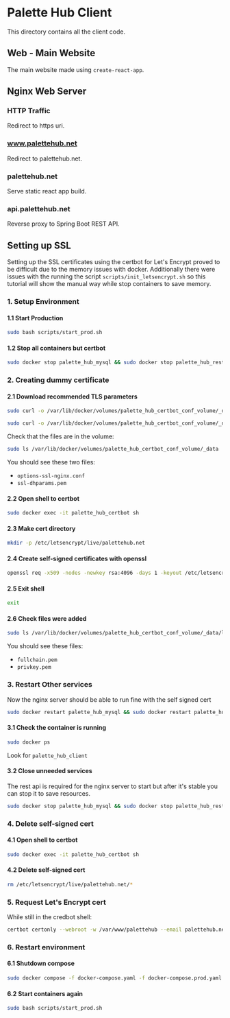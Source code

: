 # Palette Hub Client

This directory contains all the client code.

## Web - Main Website

The main website made using `create-react-app`.

## Nginx Web Server

### HTTP Traffic

Redirect to https uri.

### www.palettehub.net

Redirect to palettehub.net.

### palettehub.net

Serve static react app build.

### api.palettehub.net

Reverse proxy to Spring Boot REST API.

## Setting up SSL

Setting up the SSL certificates using the certbot for Let's Encrypt proved to be difficult due to the memory issues with docker. Additionally there were issues with the running the script `scripts/init_letsencrypt.sh` so this tutorial will show the manual way while stop containers to save memory.

### 1. Setup Environment

#### 1.1 Start Production

```sh
sudo bash scripts/start_prod.sh
```

#### 1.2 Stop all containers but certbot

```sh
sudo docker stop palette_hub_mysql && sudo docker stop palette_hub_rest_api && sudo docker stop palette_hub_client
```

### 2. Creating dummy certificate

#### 2.1 Download recommended TLS parameters

```sh
sudo curl -o /var/lib/docker/volumes/palette_hub_certbot_conf_volume/_data/options-ssl-nginx.conf https://raw.githubusercontent.com/certbot/certbot/master/certbot-nginx/certbot_nginx/_internal/tls_configs/options-ssl-nginx.conf
```

```sh
sudo curl -o /var/lib/docker/volumes/palette_hub_certbot_conf_volume/_data/ssl-dhparams.pem https://raw.githubusercontent.com/certbot/certbot/master/certbot/certbot/ssl-dhparams.pem
```

Check that the files are in the volume:

```sh
sudo ls /var/lib/docker/volumes/palette_hub_certbot_conf_volume/_data
```

You should see these two files:

- `options-ssl-nginx.conf`
- `ssl-dhparams.pem`

#### 2.2 Open shell to certbot

```sh
sudo docker exec -it palette_hub_certbot sh
```

#### 2.3 Make cert directory

```sh
mkdir -p /etc/letsencrypt/live/palettehub.net
```

#### 2.4 Create self-signed certificates with openssl

```sh
openssl req -x509 -nodes -newkey rsa:4096 -days 1 -keyout /etc/letsencrypt/live/palettehub.net/privkey.pem -out /etc/letsencrypt/live/palettehub.net/fullchain.pem -subj '/CN=localhost'
```

#### 2.5 Exit shell

```sh
exit
```

#### 2.6 Check files were added

```sh
sudo ls /var/lib/docker/volumes/palette_hub_certbot_conf_volume/_data/live/palettehub.net
```

You should see these files:

- `fullchain.pem`
- `privkey.pem`

### 3. Restart Other services

Now the nginx server should be able to run fine with the self signed cert

```sh
sudo docker restart palette_hub_mysql && sudo docker restart palette_hub_rest_api && sudo docker restart palette_hub_client
```

#### 3.1 Check the container is running

```sh
sudo docker ps
```

Look for `palette_hub_client`

#### 3.2 Close unneeded services

The rest api is required for the nginx server to start but after it's stable you can stop it to save resources.

```sh
sudo docker stop palette_hub_mysql && sudo docker stop palette_hub_rest_api
```

### 4. Delete self-signed cert

#### 4.1 Open shell to certbot

```sh
sudo docker exec -it palette_hub_certbot sh
```

#### 4.2 Delete self-signed cert

```sh
rm /etc/letsencrypt/live/palettehub.net/*
```

### 5. Request Let's Encrypt cert

While still in the credbot shell:

```sh
certbot certonly --webroot -w /var/www/palettehub --email palettehub.net@gmail.com -d palettehub.net -d www.palettehub.net -d api.palettehub.net --rsa-key-size 4096 --agree-tos
```

### 6. Restart environment

#### 6.1 Shutdown compose

```sh
sudo docker compose -f docker-compose.yaml -f docker-compose.prod.yaml down
```

#### 6.2 Start containers again

```sh
sudo bash scripts/start_prod.sh
```